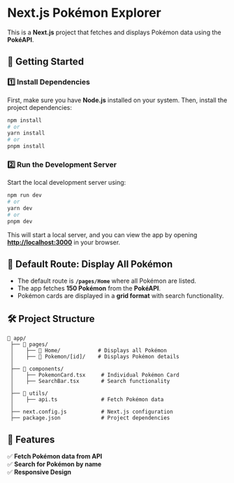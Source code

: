 # Next.js Pokémon Explorer

This is a **Next.js** project that fetches and displays Pokémon data using the **PokéAPI**.

## 📌 Getting Started

### 1️⃣ Install Dependencies

First, make sure you have **Node.js** installed on your system. Then, install the project dependencies:

```bash
npm install
# or
yarn install
# or
pnpm install
```

### 2️⃣ Run the Development Server

Start the local development server using:

```bash
npm run dev
# or
yarn dev
# or
pnpm dev
```

This will start a local server, and you can view the app by opening **[http://localhost:3000](http://localhost:3000)** in your browser.

## 📍 Default Route: Display All Pokémon

- The default route is **`/pages/Home`** where all Pokémon are listed.
- The app fetches **150 Pokémon** from the **PokéAPI**.
- Pokémon cards are displayed in a **grid format** with search functionality.

## 🛠 Project Structure

```
📂 app/
 ├── 📂 pages/
 │    ├── 📂 Home/            # Displays all Pokémon
 │    ├── 📂 Pokemon/[id]/    # Displays Pokémon details
 │
 ├── 📂 components/
 │    ├── PokemonCard.tsx     # Individual Pokémon Card
 │    ├── SearchBar.tsx       # Search functionality
 │
 ├── 📂 utils/
 │    ├── api.ts              # Fetch Pokémon data
 │
 ├── next.config.js           # Next.js configuration
 ├── package.json             # Project dependencies
```

## 🔧 Features
✅ **Fetch Pokémon data from API**  
✅ **Search for Pokémon by name**   
✅ **Responsive Design**  



